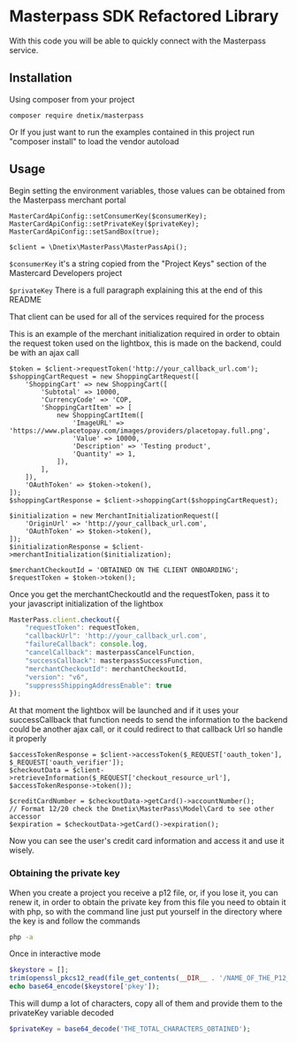 # Masterpass SDK Refactored Library

With this code you will be able to quickly connect with the Masterpass service.

## Installation

Using composer from your project

```
composer require dnetix/masterpass
```

Or If you just want to run the examples contained in this project run "composer install" to load the vendor autoload

## Usage

Begin setting the environment variables, those values can be obtained from the Masterpass merchant portal

```
MasterCardApiConfig::setConsumerKey($consumerKey);
MasterCardApiConfig::setPrivateKey($privateKey);
MasterCardApiConfig::setSandBox(true);

$client = \Dnetix\MasterPass\MasterPassApi();
```
`$consumerKey` it's a string copied from the "Project Keys" section of the Mastercard Developers project

`$privateKey` There is a full paragraph explaining this at the end of this README


That client can be used for all of the services required for the process

This is an example of the merchant initialization required in order to obtain the request token used on the lightbox, this is made on the backend, could be with an ajax call

```
$token = $client->requestToken('http://your_callback_url.com');
$shoppingCartRequest = new ShoppingCartRequest([
    'ShoppingCart' => new ShoppingCart([
        'Subtotal' => 10000,
        'CurrencyCode' => 'COP,
        'ShoppingCartItem' => [
            new ShoppingCartItem([
                'ImageURL' => 'https://www.placetopay.com/images/providers/placetopay.full.png',
                'Value' => 10000,
                'Description' => 'Testing product',
                'Quantity' => 1,
            ]),
        ],
    ]),
    'OAuthToken' => $token->token(),
]);
$shoppingCartResponse = $client->shoppingCart($shoppingCartRequest);

$initialization = new MerchantInitializationRequest([
    'OriginUrl' => 'http://your_callback_url.com',
    'OAuthToken' => $token->token(),
]);
$initializationResponse = $client->merchantInitialization($initialization);

$merchantCheckoutId = 'OBTAINED ON THE CLIENT ONBOARDING';
$requestToken = $token->token();
```

Once you get the merchantCheckoutId and the requestToken, pass it to your javascript initialization of the lightbox

```js
MasterPass.client.checkout({
    "requestToken": requestToken,
    "callbackUrl": 'http://your_callback_url.com',
    "failureCallback": console.log,
    "cancelCallback": masterpassCancelFunction,
    "successCallback": masterpassSuccessFunction,
    "merchantCheckoutId": merchantCheckoutId,
    "version": "v6",
    "suppressShippingAddressEnable": true
});
```

At that moment the lightbox will be launched and if it uses your successCallback that function needs to send the information to the backend could be another ajax call, or it could redirect to that callback Url so handle it properly

```
$accessTokenResponse = $client->accessToken($_REQUEST['oauth_token'], $_REQUEST['oauth_verifier']);
$checkoutData = $client->retrieveInformation($_REQUEST['checkout_resource_url'], $accessTokenResponse->token());

$creditCardNumber = $checkoutData->getCard()->accountNumber();
// Format 12/20 check the Dnetix\MasterPass\Model\Card to see other accessor
$expiration = $checkoutData->getCard()->expiration();
```
Now you can see the user's credit card information and access it and use it wisely.

### Obtaining the private key

When you create a project you receive a p12 file, or, if you lose it, you can renew it, in order to obtain the private key from this file you need to obtain it with php, so with the command line just put yourself in the directory where the key is and follow the commands

```sh
php -a
```
Once in interactive mode
```php
$keystore = [];
trim(openssl_pkcs12_read(file_get_contents(__DIR__ . '/NAME_OF_THE_P12_FILE.p12'), $keystore, 'THE_PASSWORD_OF_THE_P12'));
echo base64_encode($keystore['pkey']);
```
This will dump a lot of characters, copy all of them and provide them to the privateKey variable decoded

```php
$privateKey = base64_decode('THE_TOTAL_CHARACTERS_OBTAINED');
```
